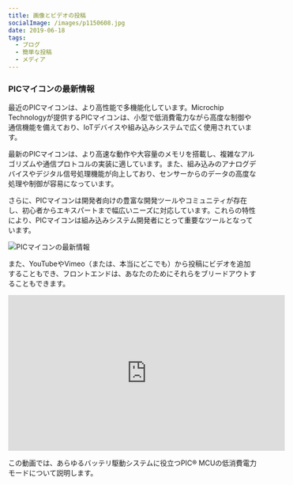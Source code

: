 ```yaml
---
title: 画像とビデオの投稿
socialImage: /images/p1150608.jpg
date: 2019-06-18
tags:
  - ブログ
  - 簡単な投稿
  - メディア
---
```

### PICマイコンの最新情報

最近のPICマイコンは、より高性能で多機能化しています。Microchip Technologyが提供するPICマイコンは、小型で低消費電力ながら高度な制御や通信機能を備えており、IoTデバイスや組み込みシステムで広く使用されています。

最新のPICマイコンは、より高速な動作や大容量のメモリを搭載し、複雑なアルゴリズムや通信プロトコルの実装に適しています。また、組み込みのアナログデバイスやデジタル信号処理機能が向上しており、センサーからのデータの高度な処理や制御が容易になっています。

さらに、PICマイコンは開発者向けの豊富な開発ツールやコミュニティが存在し、初心者からエキスパートまで幅広いニーズに対応しています。これらの特性により、PICマイコンは組み込みシステム開発者にとって重要なツールとなっています。

![PICマイコンの最新情報]( "PICマイコンの最新情報")

また、YouTubeやVimeo（または、本当にどこでも）から投稿にビデオを追加することもでき、フロントエンドは、あなたのためにそれらをブリードアウトすることもできます。

<iframe width="560" height="315" src="https://www.youtube.com/watch?v=aH6nF5gAu5k" frameborder="0" allow="accelerometer; autoplay; encrypted-media; gyroscope; picture-in-picture" allowfullscreen></iframe></iframe



> この動画では、あらゆるバッテリ駆動システムに役立つPIC® MCUの低消費電力モードについて説明します。

